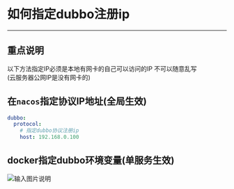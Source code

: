 # 如何指定dubbo注册ip
- - -
## 重点说明
以下方法指定IP必须是本地有网卡的自己可以访问的IP 不可以随意乱写<br>
(云服务器公网IP是没有网卡的)

## 在`nacos`指定协议IP地址(全局生效)
```yml
dubbo:
  protocol:
    # 指定dubbo协议注册ip
    host: 192.168.0.100
```

## docker指定dubbo环境变量(单服务生效)

![输入图片说明](https://foruda.gitee.com/images/1678981332028792584/7eeef9c5_1766278.png "屏幕截图")


